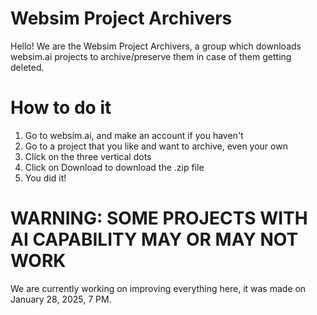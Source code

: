 # Websim Project Archivers

Hello! We are the Websim Project Archivers, a group which downloads websim.ai projects to archive/preserve them in case of them getting deleted.

# How to do it

1. Go to websim.ai, and make an account if you haven't
2. Go to a project that you like and want to archive, even your own
3. Click on the three vertical dots
4. Click on Download to download the .zip file
5. You did it!

# WARNING: SOME PROJECTS WITH AI CAPABILITY MAY OR MAY NOT WORK

We are currently working on improving everything here, it was made on January 28, 2025, 7 PM.
